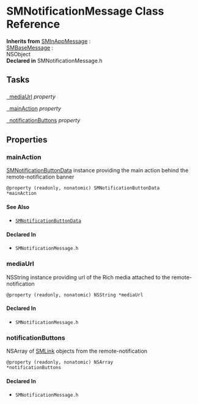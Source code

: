# SMNotificationMessage Class Reference

**Inherits from** <a href="../Classes/SMInAppMessage.md">SMInAppMessage</a> :   
<a href="../Classes/SMBaseMessage.md">SMBaseMessage</a> :   
NSObject  
**Declared in** SMNotificationMessage.h  

## Tasks

### 

[&nbsp;&nbsp;mediaUrl](#/api/name/mediaUrl) *property* 

[&nbsp;&nbsp;mainAction](#/api/name/mainAction) *property* 

[&nbsp;&nbsp;notificationButtons](#/api/name/notificationButtons) *property* 

## Properties

<a name="/api/name/mainAction" title="mainAction"></a>
### mainAction

<a href="../Classes/SMNotificationButtonData.md">SMNotificationButtonData</a> instance providing the main action behind the remote-notification banner

<code>@property (readonly, nonatomic) SMNotificationButtonData *mainAction</code>

#### See Also

* <code><a href="../Classes/SMNotificationButtonData.md">SMNotificationButtonData</a></code>

#### Declared In
* `SMNotificationMessage.h`

<a name="/api/name/mediaUrl" title="mediaUrl"></a>
### mediaUrl

NSString instance providing url of the Rich media attached to the remote-notification

<code>@property (readonly, nonatomic) NSString *mediaUrl</code>

#### Declared In
* `SMNotificationMessage.h`

<a name="/api/name/notificationButtons" title="notificationButtons"></a>
### notificationButtons

NSArray of <a href="../Classes/SMLink.md">SMLink</a> objects from the remote-notification

<code>@property (readonly, nonatomic) NSArray *notificationButtons</code>

#### Declared In
* `SMNotificationMessage.h`

